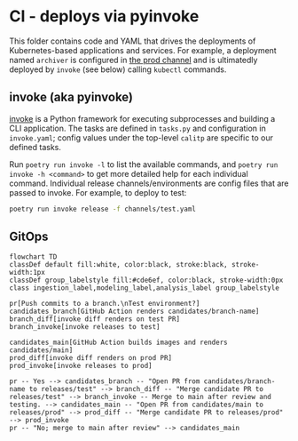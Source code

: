 # CI - deploys via pyinvoke

This folder contains code and YAML that drives the deployments of Kubernetes-based applications and services. For example,
a deployment named `archiver` is configured in [the prod channel](./channels/prod.yaml) and is ultimatedly deployed
by `invoke` (see below) calling `kubectl` commands.

## invoke (aka pyinvoke)
[invoke](https://docs.pyinvoke.org/en/stable/) is a Python framework for executing subprocesses and building a CLI application.
The tasks are defined in `tasks.py` and configuration in `invoke.yaml`; config values under the top-level `calitp`
are specific to our defined tasks.

Run `poetry run invoke -l` to list the available commands, and `poetry run invoke -h <command>` to get more detailed help for each individual command.
Individual release channels/environments are config files that are passed to invoke. For example, to deploy to test:

```bash
poetry run invoke release -f channels/test.yaml
```

## GitOps

```mermaid
flowchart TD
classDef default fill:white, color:black, stroke:black, stroke-width:1px
classDef group_labelstyle fill:#cde6ef, color:black, stroke-width:0px
class ingestion_label,modeling_label,analysis_label group_labelstyle

pr[Push commits to a branch.\nTest environment?]
candidates_branch[GitHub Action renders candidates/branch-name]
branch_diff[invoke diff renders on test PR]
branch_invoke[invoke releases to test]

candidates_main[GitHub Action builds images and renders candidates/main]
prod_diff[invoke diff renders on prod PR]
prod_invoke[invoke releases to prod]

pr -- Yes --> candidates_branch -- "Open PR from candidates/branch-name to releases/test" --> branch_diff -- "Merge candidate PR to releases/test" --> branch_invoke -- Merge to main after review and testing. --> candidates_main -- "Open PR from candidates/main to releases/prod" --> prod_diff -- "Merge candidate PR to releases/prod" --> prod_invoke
pr -- "No; merge to main after review" --> candidates_main
```

